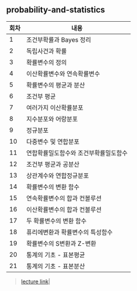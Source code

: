 ## probability-and-statistics

|회차|내용|
|--|--|
|1| 조건부확률과 Bayes 정리|
|2| 독립사건과 확률|
|3| 확률변수의 정의|
|4| 이산확률변수와 연속확률변수|
|5| 확률변수의 평균과 분산|
|6| 조건부 평균|
|7| 여러가지 이산확률분포|
|8| 지수분포와 어랑분포|
|9| 정규분포|
|10| 다중변수 및 연합분포|
|11| 연합확률밀도함수와 조건부확률밀도함수|
|12| 조건부 평균과 공분산|
|13| 상관계수와 연합정규분포|
|14| 확률변수의 변환 함수|
|15| 연속확률변수의 합과 컨볼루션|
|16| 이산확률변수의 합과 컨볼루션|
|17| 두 확률변수의 변환 함수|
|18| 퓨리에변환과 확률변수의 특성함수|
|19| 확률변수의 S변환과 Z-변환|
|20| 통계의 기초 - 표본평균|
|21| 통계의 기초 - 표본분산|

> [lecture link](https://www.youtube.com/playlist?list=PLSN_PltQeOyjmRIsC7VNirXOBqWoypd4V)|
